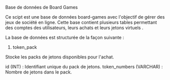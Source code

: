 Base de données de Board Games

Ce scipt est une base de données board-games avec l'objectif de gérer des jeux de société en ligne. Cette base contient plusieurs tables permettant des comptes des utilisateurs, leurs achats et leurs jetons virtuels .



La base de données est structurée de la façon suivante :

1. token_pack

Stocke les packs de jetons disponibles pour l'achat.

id (INT) : Identifiant unique du pack de jetons.
token_numbers (VARCHAR) : Nombre de jetons dans le pack.

